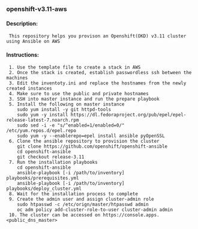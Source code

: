 ### openshift-v3.11-aws

#### Description:
     This repository helps you provison an Openshift(OKD) v3.11 cluster using Ansible on AWS

#### Instructions:
     1. Use the template file to create a stack in AWS
     2. Once the stack is created, establish passwordless ssh between the machines
     3. Edit the inventoty.ini and replace the hostnames from the newly created instances
     4. Make sure to use the public and private hostnames
     3. SSH into master instance and run the prepare playbook
     5. Install the following on master instance
        sudo yum install -y git httpd-tools
        sudo yum -y install https://dl.fedoraproject.org/pub/epel/epel-release-latest-7.noarch.rpm
        sudo sed -i -e "s/^enabled=1/enabled=0/" /etc/yum.repos.d/epel.repo
        sudo yum -y --enablerepo=epel install ansible pyOpenSSL
     6. Clone the ansible repository to provision the cluster
        git clone https://github.com/openshift/openshift-ansible
        cd openshift-ansible
        git checkout release-3.11
     7. Run the installation playbooks
        cd openshift-ansible
        ansible-playbook [-i /path/to/inventory] playbooks/prerequisites.yml
        ansible-playbook [-i /path/to/inventory] playbooks/deploy_cluster.yml
     8. Wait for the installation process to complete
     9. Create the admin user and assign cluster-admin role
        sudo htpasswd -c /etc/orign/master/htpasswd admin
        oc adm policy add-cluster-role-to-user cluster-admin admin
     10. The cluster can be accessed on https://console.apps.<public_dns_master>
